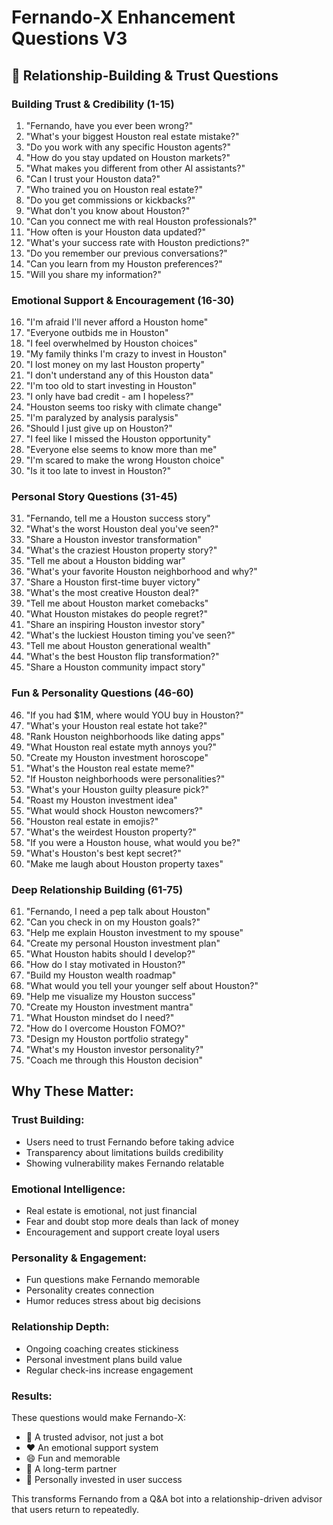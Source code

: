 # Fernando-X Enhancement Questions V3
## 💬 Relationship-Building & Trust Questions

### Building Trust & Credibility (1-15)
1. "Fernando, have you ever been wrong?"
2. "What's your biggest Houston real estate mistake?"
3. "Do you work with any specific Houston agents?"
4. "How do you stay updated on Houston markets?"
5. "What makes you different from other AI assistants?"
6. "Can I trust your Houston data?"
7. "Who trained you on Houston real estate?"
8. "Do you get commissions or kickbacks?"
9. "What don't you know about Houston?"
10. "Can you connect me with real Houston professionals?"
11. "How often is your Houston data updated?"
12. "What's your success rate with Houston predictions?"
13. "Do you remember our previous conversations?"
14. "Can you learn from my Houston preferences?"
15. "Will you share my information?"

### Emotional Support & Encouragement (16-30)
16. "I'm afraid I'll never afford a Houston home"
17. "Everyone outbids me in Houston"
18. "I feel overwhelmed by Houston choices"
19. "My family thinks I'm crazy to invest in Houston"
20. "I lost money on my last Houston property"
21. "I don't understand any of this Houston data"
22. "I'm too old to start investing in Houston"
23. "I only have bad credit - am I hopeless?"
24. "Houston seems too risky with climate change"
25. "I'm paralyzed by analysis paralysis"
26. "Should I just give up on Houston?"
27. "I feel like I missed the Houston opportunity"
28. "Everyone else seems to know more than me"
29. "I'm scared to make the wrong Houston choice"
30. "Is it too late to invest in Houston?"

### Personal Story Questions (31-45)
31. "Fernando, tell me a Houston success story"
32. "What's the worst Houston deal you've seen?"
33. "Share a Houston investor transformation"
34. "What's the craziest Houston property story?"
35. "Tell me about a Houston bidding war"
36. "What's your favorite Houston neighborhood and why?"
37. "Share a Houston first-time buyer victory"
38. "What's the most creative Houston deal?"
39. "Tell me about Houston market comebacks"
40. "What Houston mistakes do people regret?"
41. "Share an inspiring Houston investor story"
42. "What's the luckiest Houston timing you've seen?"
43. "Tell me about Houston generational wealth"
44. "What's the best Houston flip transformation?"
45. "Share a Houston community impact story"

### Fun & Personality Questions (46-60)
46. "If you had $1M, where would YOU buy in Houston?"
47. "What's your Houston real estate hot take?"
48. "Rank Houston neighborhoods like dating apps"
49. "What Houston real estate myth annoys you?"
50. "Create my Houston investment horoscope"
51. "What's the Houston real estate meme?"
52. "If Houston neighborhoods were personalities?"
53. "What's your Houston guilty pleasure pick?"
54. "Roast my Houston investment idea"
55. "What would shock Houston newcomers?"
56. "Houston real estate in emojis?"
57. "What's the weirdest Houston property?"
58. "If you were a Houston house, what would you be?"
59. "What's Houston's best kept secret?"
60. "Make me laugh about Houston property taxes"

### Deep Relationship Building (61-75)
61. "Fernando, I need a pep talk about Houston"
62. "Can you check in on my Houston goals?"
63. "Help me explain Houston investment to my spouse"
64. "Create my personal Houston investment plan"
65. "What Houston habits should I develop?"
66. "How do I stay motivated in Houston?"
67. "Build my Houston wealth roadmap"
68. "What would you tell your younger self about Houston?"
69. "Help me visualize my Houston success"
70. "Create my Houston investment mantra"
71. "What Houston mindset do I need?"
72. "How do I overcome Houston FOMO?"
73. "Design my Houston portfolio strategy"
74. "What's my Houston investor personality?"
75. "Coach me through this Houston decision"

## Why These Matter:

### Trust Building:
- Users need to trust Fernando before taking advice
- Transparency about limitations builds credibility
- Showing vulnerability makes Fernando relatable

### Emotional Intelligence:
- Real estate is emotional, not just financial
- Fear and doubt stop more deals than lack of money
- Encouragement and support create loyal users

### Personality & Engagement:
- Fun questions make Fernando memorable
- Personality creates connection
- Humor reduces stress about big decisions

### Relationship Depth:
- Ongoing coaching creates stickiness
- Personal investment plans build value
- Regular check-ins increase engagement

### Results:
These questions would make Fernando-X:
- 🤝 A trusted advisor, not just a bot
- ❤️ An emotional support system
- 😄 Fun and memorable
- 🌟 A long-term partner
- 🎯 Personally invested in user success

This transforms Fernando from a Q&A bot into a relationship-driven advisor that users return to repeatedly.